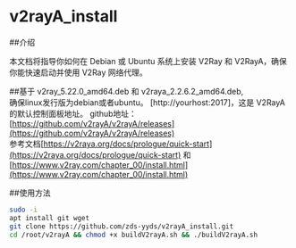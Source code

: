 # v2rayA_install
##介绍  

本文档将指导你如何在 Debian 或 Ubuntu 系统上安装 V2Ray 和 V2RayA，确保你能快速启动并使用 V2Ray 网络代理。  

##基于 v2ray_5.22.0_amd64.deb 和 v2raya_2.2.6.2_amd64.deb,  
确保linux发行版为debian或者ubuntu。 
[http://yourhost:2017]，这是 V2RayA 的默认控制面板地址。
github地址：[https://github.com/v2rayA/v2rayA/releases](https://github.com/v2rayA/v2rayA/releases)  
参考文档[https://v2raya.org/docs/prologue/quick-start](https://v2raya.org/docs/prologue/quick-start) 和 [https://www.v2ray.com/chapter_00/install.html](https://www.v2ray.com/chapter_00/install.html)

##使用方法
```bash
sudo -i
apt install git wget
git clone https://github.com/zds-yyds/v2rayA_install.git
cd /root/v2rayA && chmod +x buildV2rayA.sh && ./buildV2rayA.sh
```

